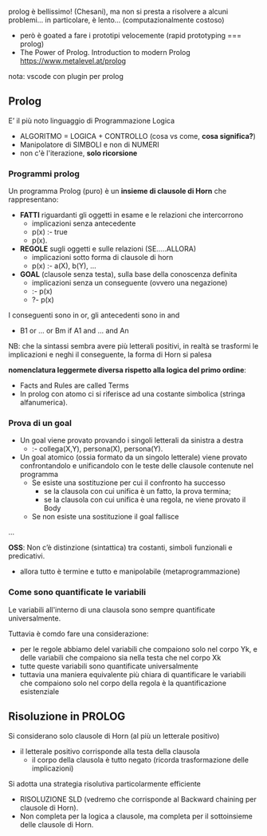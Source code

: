 prolog è bellissimo! (Chesani), ma non si presta a risolvere a alcuni problemi... in particolare, è lento... (computazionalmente costoso)
- però è goated a fare i prototipi velocemente (rapid prototyping === prolog)
- The Power of Prolog. Introduction to modern Prolog https://www.metalevel.at/prolog

nota: vscode con plugin per prolog

## Prolog
E’ il più noto linguaggio di Programmazione Logica
- ALGORITMO = LOGICA + CONTROLLO (cosa vs come, **cosa significa?**)
- Manipolatore di SIMBOLI e non di NUMERI
- non c'è l'iterazione, **solo ricorsione**

### Programmi prolog
Un programma Prolog (puro) è un **insieme di clausole di Horn** che rappresentano:
- **FATTI** riguardanti gli oggetti in esame e le relazioni che intercorrono
    - implicazioni senza antecedente
    - p(x) :- true
    - p(x).
- **REGOLE** sugli oggetti e sulle relazioni (SE…..ALLORA)
    - implicazioni sotto forma di clausole di horn
    - p(x) :- a(X), b(Y), ...
- **GOAL** (clausole senza testa), sulla base della conoscenza definita
    - implicazioni senza un conseguente (ovvero una negazione)
    - :- p(x)
    - ?- p(x)

I conseguenti sono in or, gli antecedenti sono in and
- B1 or ... or Bm if A1 and ... and An

NB: che la sintassi sembra avere più letterali positivi, in realtà se trasformi le implicazioni e neghi il conseguente, la forma di Horn si palesa


**nomenclatura leggermete diversa rispetto alla logica del primo ordine**:
- Facts and Rules are called Terms
- In prolog con atomo ci si riferisce ad una costante simbolica (stringa alfanumerica).





### Prova di un goal
- Un goal viene provato provando i singoli letterali da sinistra a destra
    - :- collega(X,Y), persona(X), persona(Y).
- Un goal atomico (ossia formato da un singolo letterale) viene provato confrontandolo e unificandolo con le teste delle clausole contenute nel programma 
    - Se esiste una sostituzione per cui il confronto ha successo
        - se la clausola con cui unifica è un fatto, la prova termina;
        - se la clausola con cui unifica è una regola, ne viene provato il Body
    - Se non esiste una sostituzione il goal fallisce


...

**OSS**: Non c’è distinzione (sintattica) tra costanti, simboli funzionali e predicativi.
- allora tutto è termine e tutto e manipolabile (metaprogrammazione)




### Come sono quantificate le variabili
Le variabili all'interno di una clausola sono sempre quantificate universalmente.

Tuttavia è comdo fare una considerazione:
- per le regole abbiamo delel variabili che compaiono solo nel corpo Yk, e delle variabili che compaiono sia nella testa che nel corpo Xk
- tutte queste variabili sono quantificate universalmente
- tuttavia una maniera equivalente più chiara di quantificare le variabili che compaiono solo nel corpo della regola è la quantificazione esistenziale





## Risoluzione in PROLOG
Si considerano solo clausole di Horn (al più un letterale positivo) 
- il letterale positivo corrisponde alla testa della clausola
    - il corpo della clausola è tutto negato (ricorda trasformazione delle implicazioni)

Si adotta una strategia risolutiva particolarmente efficiente 
- RISOLUZIONE SLD (vedremo che corrisponde al Backward chaining per clausole di Horn).
- Non completa per la logica a clausole, ma completa per il sottoinsieme delle clausole di Horn.


